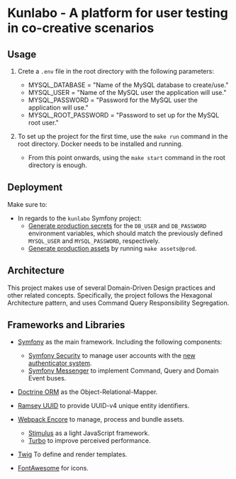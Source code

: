 # Kunlabo - A platform for user testing in co-creative scenarios

## Usage

1. Crete a `.env` file in the root directory with the following parameters:
   - MYSQL_DATABASE = "Name of the MySQL database to create/use."
   - MYSQL_USER = "Name of the MySQL user the application will use."
   - MYSQL_PASSWORD = "Password for the MySQL user the application will use."
   - MYSQL_ROOT_PASSWORD = "Password to set up for the MySQL root user."
    
2. To set up the project for the first time, use the `make run` command in the root directory. Docker needs to be installed and running.
    - From this point onwards, using the `make start` command in the root directory is enough.

## Deployment

Make sure to:
- In regards to the `kunlabo` Symfony project:
    - [Generate production secrets](https://symfony.com/doc/current/configuration/secrets.html) for the `DB_USER` and `DB_PASSWORD` environment variables, which should match the 
    previously defined `MYSQL_USER` and `MYSQL_PASSWORD`, respectively.
    - [Generate production assets](https://symfony.com/doc/current/frontend/encore/simple-example.html#configuring-encore-webpack) by running `make assets@prod`.
      
## Architecture

This project makes use of several Domain-Driven Design practices and other related concepts. Specifically, the project follows the Hexagonal Architecture pattern, and uses Command Query Responsibility Segregation. 

## Frameworks and Libraries

- [Symfony](https://symfony.com/) as the main framework. Including the following components:
    - [Symfony Security](https://symfony.com/doc/current/security.html) to manage user accounts with the [new authenticator system](https://symfony.com/doc/current/security/authenticator_manager.html).
    - [Symfony Messenger](https://symfony.com/doc/current/messenger.html) to implement Command, Query and Domain Event buses.

- [Doctrine ORM](https://www.doctrine-project.org/projects/orm.html) as the Object-Relational-Mapper.

- [Ramsey UUID](https://uuid.ramsey.dev/en/stable/) to provide UUID-v4 unique entity identifiers.

- [Webpack Encore](https://symfony.com/doc/current/frontend.html) to manage, process and bundle assets.
    - [Stimulus](https://stimulus.hotwired.dev/) as a light JavaScript framework.
    - [Turbo](https://turbo.hotwired.dev/) to improve perceived performance.
    
- [Twig](https://twig.symfony.com/) To define and render templates.
    
- [FontAwesome](https://fontawesome.com/) for icons.